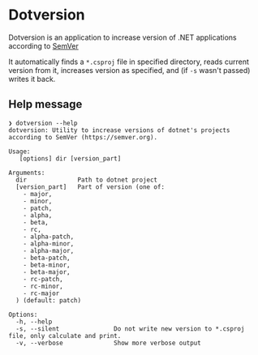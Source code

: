 # Dotversion

Dotversion is an application to increase version of .NET applications according to [SemVer](https://semver.org)

It automatically finds a `*.csproj` file in specified directory, reads current version from it, increases version as specified, and (if `-s` wasn't passed) writes it back.

## Help message

```
❯ dotversion --help
dotversion: Utility to increase versions of dotnet's projects according to SemVer (https://semver.org).

Usage:
   [options] dir [version_part]

Arguments:
  dir              Path to dotnet project
  [version_part]   Part of version (one of:
    - major,
    - minor,
    - patch,
    - alpha,
    - beta,
    - rc,
    - alpha-patch,
    - alpha-minor,
    - alpha-major,
    - beta-patch,
    - beta-minor,
    - beta-major,
    - rc-patch,
    - rc-minor,
    - rc-major
  ) (default: patch)

Options:
  -h, --help
  -s, --silent               Do not write new version to *.csproj file, only calculate and print.
  -v, --verbose              Show more verbose output

```
